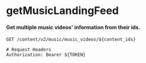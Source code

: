 getMusicLandingFeed
===========

#### Get multiple music videos' information from their ids.

```http
GET /content/v2/music/music_videos/${content_ids}

# Request Headers
Authorization: Bearer ${TOKEN}
```